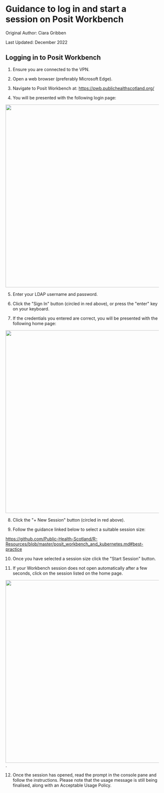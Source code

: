 # Guidance to log in and start a session on Posit Workbench

Original Author: Ciara Gribben

Last Updated: December 2022

## Logging in to Posit Workbench
1. Ensure you are connected to the VPN.

2. Open a web browser (preferably Microsoft Edge).

3. Navigate to Posit Workbench at: https://pwb.publichealthscotland.org/

4. You will be presented with the following login page:

<img src = "https://user-images.githubusercontent.com/45657289/186685760-da0d9dc6-cfe8-4afc-93fd-7afaaf6fd91d.png" width="600">

5. Enter your LDAP username and password.

6. Click the "Sign In" button (circled in red above), or press the "enter" key on your keyboard.

7. If the credentials you entered are correct, you will be presented with the following home page:

<img src = "https://user-images.githubusercontent.com/45657289/199207826-9fb88d1c-88e6-4418-9cec-1ec8a0f02875.png" width = "600">

8. Click the "+ New Session" button (circled in red above).

9. Follow the guidance linked below to select a suitable session size:

https://github.com/Public-Health-Scotland/R-Resources/blob/master/posit_workbench_and_kubernetes.md#best-practice

10. Once you have selected a session size click the "Start Session" button.

11. If your Workbench session does not open automatically after a few seconds, click on the session listed on the home page.

<img src = "https://user-images.githubusercontent.com/45657289/199208971-bf977d57-b042-4e43-9e15-b9b107dc89bc.png" width = "600">.

12. Once the session has opened, read the prompt in the console pane and follow the instructions. Please note that the usage message is still being finalised, along with an Acceptable Usage Policy.

